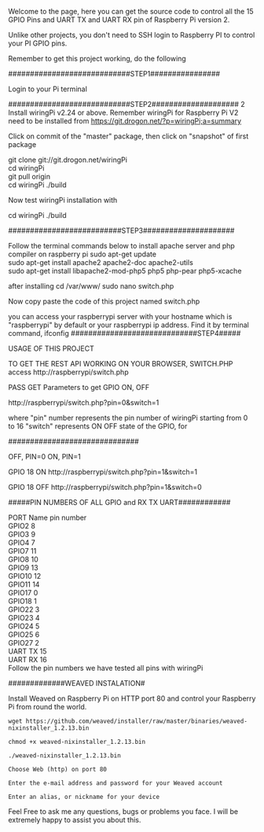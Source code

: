 Welcome to the page, here you can get the source code to control all the 15 GPIO Pins and UART TX and UART RX pin of Raspberry Pi version 2.

Unlike other projects, you don't need to SSH login to Raspberry PI to control your PI GPIO pins.

Remember to get this project working, do the following

############################STEP1################

Login to your Pi terminal


############################STEP2####################
2 Install wiringPi v2.24 or above. Remember wiringPi for Raspberry Pi V2 need to be installed from https://git.drogon.net/?p=wiringPi;a=summary

Click on commit of the "master" package, then click on "snapshot" of first package

git clone git://git.drogon.net/wiringPi                                                                                                      
cd wiringPi                                                                                                      
git pull origin                                                                                                      
cd wiringPi ./build                                                                                                     

Now test wiringPi installation with 

cd wiringPi ./build                                                                                                                                                                                                          

##########################STEP3#####################

Follow the terminal commands below to install apache server and php compiler on raspberry pi 
sudo apt-get update                                                                                                      
sudo apt-get install apache2 apache2-doc apache2-utils                                                                                                      
sudo apt-get install libapache2-mod-php5 php5 php-pear php5-xcache                                                                                                     

after installing 
cd /var/www/ 
sudo nano switch.php

Now copy paste the code of this project named switch.php

you can access your raspberrypi server with your hostname which is "raspberrypi" by default or your raspberrypi ip address. Find it by terminal command, ifconfig
#############################STEP4#####

USAGE OF THIS PROJECT

TO GET THE REST API WORKING ON YOUR BROWSER, SWITCH.PHP access http://raspberrypi/switch.php

PASS GET Parameters to get GPIO ON, OFF

http://raspberrypi/switch.php?pin=0&switch=1

where "pin" number represents the pin number of wiringPi starting from 0 to 16 "switch" represents ON OFF state of the GPIO, for




##############################

OFF, PIN=0 ON, PIN=1

GPIO 18 ON http://raspberrypi/switch.php?pin=1&switch=1

GPIO 18 OFF http://raspberrypi/switch.php?pin=1&switch=0


#####PIN NUMBERS OF ALL GPIO and RX TX UART############

PORT Name pin number                                                                                                     
GPIO2 8                                                                                                                                                                 
GPIO3 9                                                                                                                                                           
GPIO4 7                                                                                                                             
GPIO7 11                                                                                                                                                                                                          
GPIO8 10                                                                                                     
GPIO9 13                                                                                                     
GPIO10 12                                                                                                      
GPIO11 14                                                                                                     
GPIO17 0                                                                                                      
GPIO18 1                                                                                                      
GPIO22 3                                                                                                      
GPIO23 4                                                                                                     
GPIO24 5                                                                                                     
GPIO25 6                                                                                                     
GPIO27 2                                                                                                     
UART TX 15                                                                                                      
UART RX 16                                                                                                     
Follow the pin numbers we have tested all pins with wiringPi                                                                                                                                                                                                          


#############WEAVED INSTALATION#

Install Weaved on Raspberry Pi on HTTP port 80 and control your Raspberry Pi from round the world.

    wget https://github.com/weaved/installer/raw/master/binaries/weaved-nixinstaller_1.2.13.bin
   
    chmod +x weaved-nixinstaller_1.2.13.bin
    
    ./weaved-nixinstaller_1.2.13.bin
    
    Choose Web (http) on port 80 
    
    Enter the e-mail address and password for your Weaved account
    
    Enter an alias, or nickname for your device
    
    



Feel Free to ask me any questions, bugs or problems you face. I will be extremely happy to assist you about this.                                                                                                     
